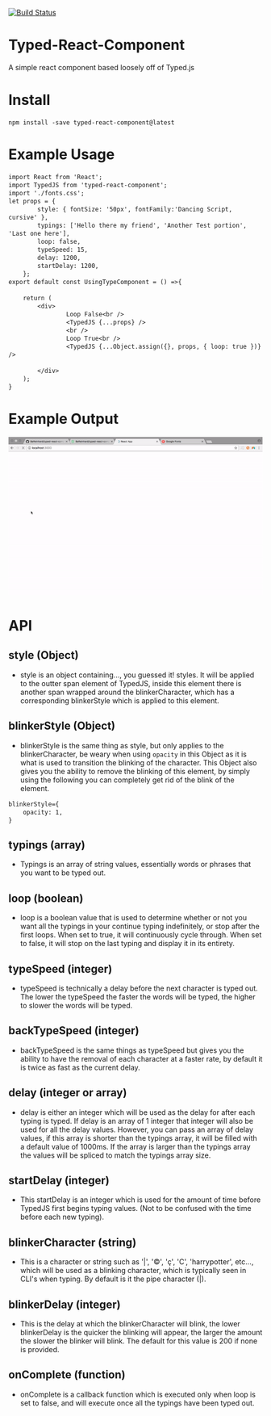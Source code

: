 [![Build Status](https://travis-ci.org/BaReinhard/typed-react-component.png?branch=master)](https://travis-ci.org/BaReinhard/typed-react-component)

# Typed-React-Component
A simple react component based loosely off of Typed.js

# Install 

```
npm install -save typed-react-component@latest
```

# Example Usage

```
import React from 'React';
import TypedJS from 'typed-react-component';
import './fonts.css';
let props = {
        style: { fontSize: '50px', fontFamily:'Dancing Script, cursive' },
        typings: ['Hello there my friend', 'Another Test portion', 'Last one here'],
        loop: false,
        typeSpeed: 15,
        delay: 1200,
        startDelay: 1200,
    };
export default const UsingTypeComponent = () =>{

    return (
        <div>
                Loop False<br />
                <TypedJS {...props} />
                <br />
                Loop True<br />
                <TypedJS {...Object.assign({}, props, { loop: true })} />

        </div>
    );
}
```

# Example Output
![TypedJS](https://github.com/BaReinhard/gitmatch.me-angular4/blob/master/typed.js.gif?raw=true)

# API

## style (Object)
* style is an object containing..., you guessed it! styles. It will be applied to the outter span element of TypedJS, inside this element there is another span wrapped around the blinkerCharacter, which has a corresponding blinkerStyle which is applied to this element.

## blinkerStyle (Object)
* blinkerStyle is the same thing as style, but only applies to the blinkerCharacter, be weary when using `opacity` in this Object as it is what is used to transition the blinking of the character. This Object also gives you the ability to remove the blinking of this element, by simply using the following you can completely get rid of the blink of the element.
```
blinkerStyle={
    opacity: 1,
}
```
## typings (array)
* Typings is an array of string values, essentially words or phrases that you want to be typed out.

## loop (boolean)
* loop is a boolean value that is used to determine whether or not you want all the typings in your continue typing indefinitely, or stop after the first loops. When set to true, it will continuously cycle through. When set to false, it will stop on the last typing and display it in its entirety.

## typeSpeed (integer)
* typeSpeed is technically a delay before the next character is typed out. The lower the typeSpeed the faster the words will be typed, the higher to slower the words will be typed.

## backTypeSpeed (integer)
* backTypeSpeed is the same things as typeSpeed but gives you the ability to have the removal of each character at a faster rate, by default it is twice as fast as the current delay.

## delay (integer or array)
* delay is either an integer which will be used as the delay for after each typing is typed. If delay is an array of 1 integer that integer will also be used for all the delay values. However, you can pass an array of delay values, if this array is shorter than the typings array, it will be filled with a default value of 1000ms. If the array is larger than the typings array the values will be spliced to match the typings array size.

## startDelay (integer)
* This startDelay is an integer which is used for the amount of time before TypedJS first begins typing values. (Not to be confused with the time before each new typing).

## blinkerCharacter (string)
* This is a character or string such as '|', '©', 'ç', 'C', 'harrypotter', etc..., which will be used as a blinking character, which is typically seen in CLI's when typing. By default is it the pipe character (|).

## blinkerDelay (integer) 
* This is the delay at which the blinkerCharacter will blink, the lower blinkerDelay is the quicker the blinking will appear, the larger the amount the slower the blinker will blink. The default for this value is 200 if none is provided.

## onComplete (function)
* onComplete is a callback function which is executed only when loop is set to false, and will execute once all the typings have been typed out.